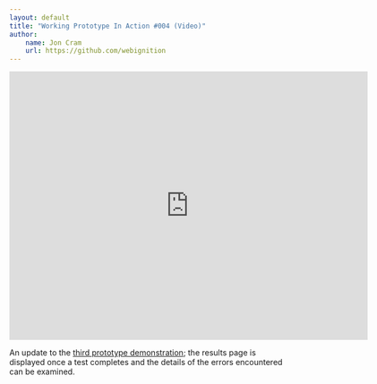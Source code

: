 ```yaml
---
layout: default
title: "Working Prototype In Action #004 (Video)"
author:
    name: Jon Cram
    url: https://github.com/webignition
---
```


<iframe class="video" width="640" height="480" src="https://www.youtube-nocookie.com/embed/kx_0ais7RoQ" style="border: none"></iframe>

An update to the <a href="/working-prototype-in-action-003/">third prototype demonstration</a>;
the results page is displayed once a test completes and the details of the errors encountered
can be examined.
